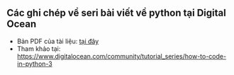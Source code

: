 ## Các ghi chép về seri bài viết về python tại Digital Ocean

- Bản PDF của tài liệu: [tại đây](../../references/how-to-code-in-python.pdf)
- Tham khảo tại: https://www.digitalocean.com/community/tutorial_series/how-to-code-in-python-3
